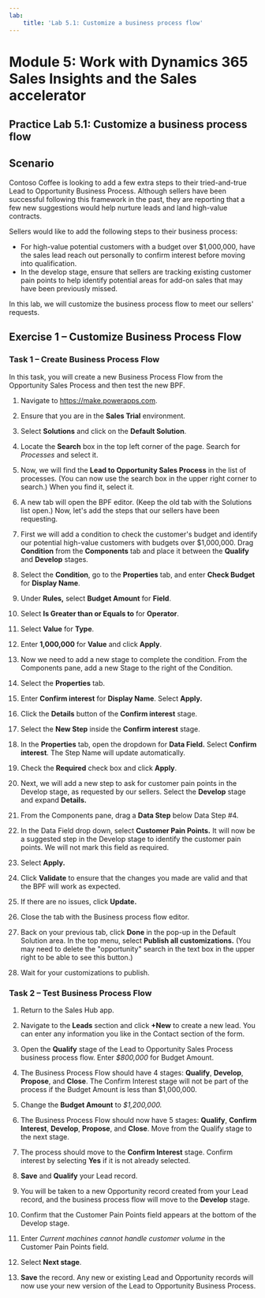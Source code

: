 ```yaml
---
lab:
    title: 'Lab 5.1: Customize a business process flow'
---
```


# Module 5: Work with Dynamics 365 Sales Insights and the Sales accelerator 

## Practice Lab 5.1: Customize a business process flow

## Scenario

Contoso Coffee is looking to add a few extra steps to their tried-and-true Lead to Opportunity Business Process. Although sellers have been successful following this framework in the past, they are reporting that a few new suggestions would help nurture leads and land high-value contracts.

Sellers would like to add the following steps to their business process:
- For high-value potential customers with a budget over $1,000,000, have the sales lead reach out personally to confirm interest before moving into qualification.
- In the develop stage, ensure that sellers are tracking existing customer pain points to help identify potential areas for add-on sales that may have been previously missed.

In this lab, we will customize the business process flow to meet our sellers' requests.

## Exercise 1 – Customize Business Process Flow
### Task 1 – Create Business Process Flow

In this task, you will create a new Business Process Flow from the Opportunity
Sales Process and then test the new BPF.

1.  Navigate to <https://make.powerapps.com>.

2.  Ensure that you are in the **Sales Trial** environment. 

3.  Select **Solutions** and click on the **Default Solution**.

4.  Locate the **Search** box in the top left corner of the page. Search for *Processes* and select it.

6.  Now, we will find the **Lead to Opportunity Sales Process** in the list of processes. (You can now use the search box in the upper right corner to search.) When you find it, select it.

8.  A new tab will open the BPF editor. (Keep the old tab with the Solutions list open.) Now, let's add the steps that our sellers have been requesting.

14. First we will add a condition to check the customer's budget and identify our potential high-value customers with budgets over $1,000,000. Drag **Condition** from the **Components** tab and place it between the **Qualify** and **Develop** stages.

15. Select the **Condition**, go to the **Properties** tab, and enter **Check Budget** for **Display Name**.

16. Under **Rules,** select **Budget Amount** for **Field**.

17. Select **Is Greater than or Equals to** for **Operator**.

18. Select **Value** for **Type**.

19. Enter **1,000,000** for **Value** and click **Apply**.

20. Now we need to add a new stage to complete the condition. From the Components pane, add a new Stage to the right of the Condition.

24. Select the **Properties** tab.

25. Enter **Confirm interest** for **Display Name**. Select **Apply.**

26. Click the **Details** button of the **Confirm interest** stage.

27. Select the **New Step** inside the **Confirm interest** stage.

28. In the **Properties** tab, open the dropdown for **Data Field.** Select **Confirm interest**. The Step Name will update automatically.

29. Check the **Required** check box and click **Apply**.

30. Next, we will add a new step to ask for customer pain points in the Develop stage, as requested by our sellers. Select the **Develop** stage and expand **Details.**

31. From the Components pane, drag a **Data Step** below Data Step #4.

32. In the Data Field drop down, select **Customer Pain Points.** It will now be a suggested step in the Develop stage to identify the customer pain points. We will not mark this field as required.

33. Select **Apply.**

34. Click **Validate** to ensure that the changes you made are valid and that the BPF will work as expected. 

35. If there are no issues, click **Update.**

37. Close the tab with the Business process flow editor.

38. Back on your previous tab, click **Done** in the pop-up in the Default Solution area. In the top menu, select **Publish all customizations.** (You may need to delete the "opportunity" search in the text box in the upper right to be able to see this button.)

39. Wait for your customizations to publish.

### Task 2 – Test Business Process Flow

1.  Return to the Sales Hub app.

2. Navigate to the **Leads** section and click **+New** to create a new lead. You can enter any information you like in the Contact section of the form.

4. Open the **Qualify** stage of the Lead to Opportunity Sales Process business process flow. Enter *$800,000* for Budget Amount.

12. The Business Process Flow should have 4 stages: **Qualify**, **Develop**, **Propose**, and **Close**. The Confirm Interest stage will not be part of the process if the Budget Amount is less than $1,000,000.

13. Change the **Budget Amount** to *$1,200,000.*

14. The Business Process Flow should now have 5 stages: **Qualify**, **Confirm Interest**, **Develop**, **Propose**, and **Close**. Move from the Qualify stage to the next stage.

17. The process should move to the **Confirm Interest** stage. Confirm interest by selecting **Yes** if it is not already selected.

18. **Save** and **Qualify** your Lead record.

20. You will be taken to a new Opportunity record created from your Lead record, and the business process flow will move to the **Develop** stage.

22. Confirm that the Customer Pain Points field appears at the bottom of the Develop stage.

23. Enter *Current machines cannot handle customer volume* in the Customer Pain Points field.

24. Select **Next stage**.

25. **Save** the record. Any new or existing Lead and Opportunity records will now use your new version of the Lead to Opportunity Business Process.
